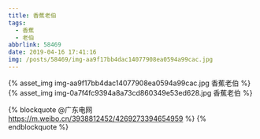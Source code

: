 ```yaml
---
title: 香蕉老伯
tags: 
  - 香蕉
  - 老伯
abbrlink: 58469
date: 2019-04-16 17:41:16
img: /posts/58469/img-aa9f17bb4dac14077908ea0594a99cac.jpg
---
```


{% asset_img img-aa9f17bb4dac14077908ea0594a99cac.jpg 香蕉老伯 %}
{% asset_img img-0a7f4fc9394a8a73cd860349e53ed628.jpg 香蕉老伯 %}

{% blockquote @广东电网 https://m.weibo.cn/3938812452/4269273394654959 %}
{% endblockquote %}